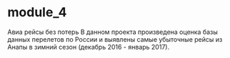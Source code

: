 # module_4
Авиа рейсы без потерь
В данном проекта произведена оценка базы данных перелетов по России и выявлены самые убыточные рейсы из Анапы в зимний сезон (декабрь 2016 - январь 2017). 
